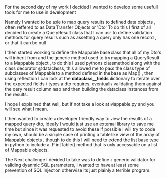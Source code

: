 For the second day of my work I decided I wanted to develop some usefull tools for me to use in development

Namely I wanted to be able to map query results to defined data objects , often reffered to as Data Transfer Objects or 'Dto'
To do this I first of all decided to create a QueryResult class that I can use to define validation methods for query results such as assetting a query only has one record , or that it can be null

I then started working to define the Mappable base class that all of my Dto's will inherit from and the generic method used to try mapping a QueryResult to a Mappable object , to do this I used pythons classmethod along with the class decorator @dataclasss, this allowed me to pass the class type of subclasses of Mappable to a method defined in the base as Map() , then using reflection I can look at the __dataclass__fields__ dictionary to iterate over the expected fields / types a dto requires, eventually validating them against the qery result column map and then building the dataclass instances from the results.

I hope I explained that well, but if not take a look at Mappable.py and you will see what I mean.

I then wanted to create a developer friendly way to view the results of a mapped query dto, Ideally I would just use an external library to save me time but since it was requested to avoid these if possible I will try to code my own, should be a simple case of printing a table like view of the array of Mappable objects , though to do this I will need to extend the list base type in python to include a .PrintTable() method that is only accessable on a list of Mappable objects.



The Next challenge I decided to take was to define a generic validator for validing dyanmic SQL parameters, I wanted to have at least some prevention of SQL Injection otherwise its just plainly a terrible program.